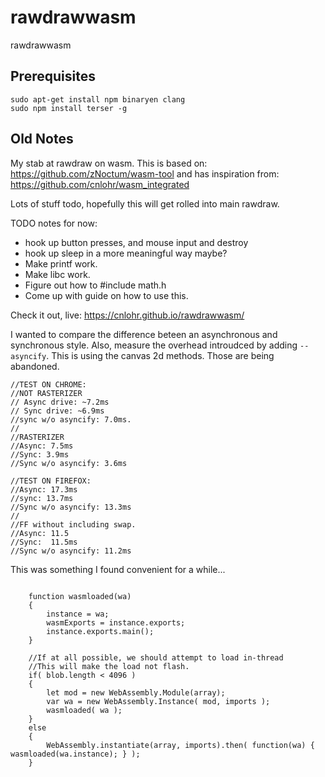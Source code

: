 # rawdrawwasm

rawdrawwasm

## Prerequisites

```
sudo apt-get install npm binaryen clang
sudo npm install terser -g
```


## Old Notes

My stab at rawdraw on wasm.  This is based on:
 https://github.com/zNoctum/wasm-tool
and has inspiration from:
 https://github.com/cnlohr/wasm_integrated

Lots of stuff todo, hopefully this will get rolled into main rawdraw.

TODO notes for now:
 * hook up button presses, and mouse input and destroy
 * hook up sleep in a more meaningful way maybe?
 * Make printf work.
 * Make libc work.
 * Figure out how to #include math.h
 * Come up with guide on how to use this.

Check it out, live: https://cnlohr.github.io/rawdrawwasm/


I wanted to compare the difference beteen an asynchronous and synchronous style.  Also, measure the overhead introudced by adding `--asyncify`.  This is using the canvas 2d methods. Those are being abandoned.


```
//TEST ON CHROME:
//NOT RASTERIZER
// Async drive: ~7.2ms
// Sync drive: ~6.9ms
//sync w/o asyncify: 7.0ms.
//
//RASTERIZER
//Async: 7.5ms
//Sync: 3.9ms
//Sync w/o asyncify: 3.6ms

//TEST ON FIREFOX:
//Async: 17.3ms
//sync: 13.7ms
//Sync w/o asyncify: 13.3ms
//
//FF without including swap.
//Async: 11.5
//Sync:  11.5ms
//Sync w/o asyncify: 11.2ms
```


This was something I found convenient for a while...
```

	function wasmloaded(wa)
	{
		instance = wa;
		wasmExports = instance.exports;
		instance.exports.main();
	}

	//If at all possible, we should attempt to load in-thread
	//This will make the load not flash.
	if( blob.length < 4096 )
	{
		let mod = new WebAssembly.Module(array);
		var wa = new WebAssembly.Instance( mod, imports );
 		wasmloaded( wa );
	}
	else
	{
		WebAssembly.instantiate(array, imports).then( function(wa) { wasmloaded(wa.instance); } );
	}
```

